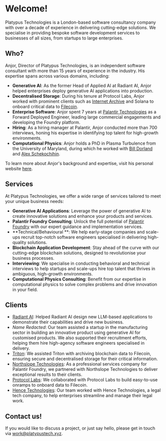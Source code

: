 # Welcome!

Platypus Technologies is a London-based software consultancy company with over a decade of experience in delivering cutting-edge solutions. We specialise in providing bespoke software development services to businesses of all sizes, from startups to large enterprises.


## Who?

Anjor, Director of Platypus Technologies, is an independent software consultant with more than 15 years of experience in the industry. His expertise spans across various domains, including:

- **Generative AI**: As the former Head of Applied AI at Radiant AI, Anjor helped enterprises deploy generative AI applications into production.
- **Decentralised Storage**: During his tenure at Protocol Labs, Anjor worked with prominent clients such as [Internet Archive](https://archive.org/) and Solana to onboard critical data to [Filecoin](https://filecoin.io/).
- **Enterprise Software**: Anjor spent 7 years at [Palantir Technologies](https://www.palantir.com/) as a Forward Deployed Engineer, leading large commercial engagements and developing the Foundry platform.
- **Hiring**: As a hiring manager at Palantir, Anjor conducted more than 700 interviews, honing his expertise in identifying top talent for high-growth environments.
- **Computational Physics**: Anjor holds a PhD in Plasma Turbulence from the University of Maryland, during which he worked with [Bill Dorland](https://sites.google.com/view/bdorland/) and [Alex Schekochihin](https://www-thphys.physics.ox.ac.uk).

To learn more about Anjor's background and expertise, visit his personal website [here](https://anjor.xyz/).



## Services

At Platypus Technologies, we offer a wide range of services tailored to meet your unique business needs:

- **Generative AI Applications**: Leverage the power of generative AI to create innovative solutions and enhance your products and services.
- **Palantir Foundry Consulting**: Unlock the full potential of [Palantir Foundry](https://www.palantir.com/platforms/foundry/) with our expert guidance and implementation services.
- **Technical/Behavioural **: We help early-stage companies and scale-ups recruit top-notch software engineers specialised in delivering high-quality solutions.
- **Blockchain Application Development**: Stay ahead of the curve with our cutting-edge blockchain solutions, designed to revolutionise your business processes.
- **Interviewing**: We specialise in conducting behavioral and technical interviews to help startups and scale-ups hire top talent that thrives in ambiguous, high-growth environments.
- **Computational Physics Consulting**: Benefit from our expertise in computational physics to solve complex problems and drive innovation in your field.


## Clients

- [Radiant AI](https://www.radiantai.com/): Helped Radiant AI design new LLM-based applications to demonstrate their capabilities and drive new business.
- _Name Redacted_: Our team assisted a startup in the manufacturing sector in building an innovative product using generative AI for customised products. We also supported their recruitment efforts, helping them hire high-agency software engineers specialised in delivery.
- [Triton](https://triton.one/): We assisted Triton with archiving blockchain data to Filecoin, ensuring secure and decentralised storage for their critical information.
- [Northslope Technologies](https://www.northslopetech.com/): As a professional services company for Palantir Foundry, we partnered with Northslope Technologies to deliver exceptional results to their clients.
- [Protocol Labs](https://protocol.ai/): We collaborated with Protocol Labs to build easy-to-use onramps to onboard data to Filecoin.
- [Hence Technologies](https://hence.ai/): Our team worked with Hence Technologies, a legal tech company, to help enterprises streamline and manage their legal work.


## Contact us!

If you would like to discuss a project, or just say hello, please get in touch via [work@platypustech.xyz](mailto:work@platypustech.xyz).
